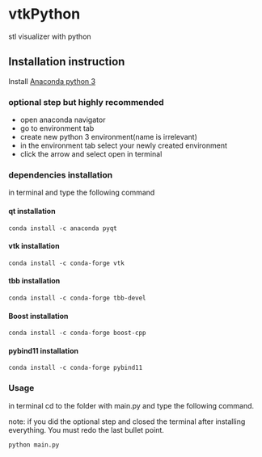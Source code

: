 # vtkPython
stl visualizer with python
## Installation instruction

Install [Anaconda python 3](https://www.anaconda.com/download/)

### optional step but highly recommended
* open anaconda navigator
* go to environment tab
* create new python 3 environment(name is irrelevant)
* in the environment tab select your newly created environment
* click the arrow and select open in terminal

### dependencies installation
in terminal and type the following command

#### qt installation
```
conda install -c anaconda pyqt
```
#### vtk installation 
```
conda install -c conda-forge vtk
```
#### tbb installation 
```
conda install -c conda-forge tbb-devel
```
#### Boost installation
```
conda install -c conda-forge boost-cpp
```
#### pybind11 installation
```
conda install -c conda-forge pybind11
```


### Usage
in terminal cd to the folder with main.py and type the following command.

note: if you did the optional step and closed the terminal after installing everything. You must redo the last bullet point.
```
python main.py
```





